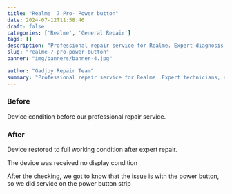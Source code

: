 ```yaml
---
title: "Realme  7 Pro- Power button"
date: 2024-07-12T11:58:46
draft: false
categories: ['Realme', 'General Repair']
tags: []
description: "Professional repair service for Realme. Expert diagnosis and quality repairs in Bangalore."
slug: "realme-7-pro-power-button"
banner: "img/banners/banner-4.jpg"

author: "Gadjoy Repair Team"
summary: "Professional repair service for Realme. Expert technicians, quality parts, warranty included."
---
```


### Before

Device condition before our professional repair service.

### After

Device restored to full working condition after expert repair.

The device was received no display condition

After the checking, we got to know that the issue is with the power button, so we did service on the power button strip